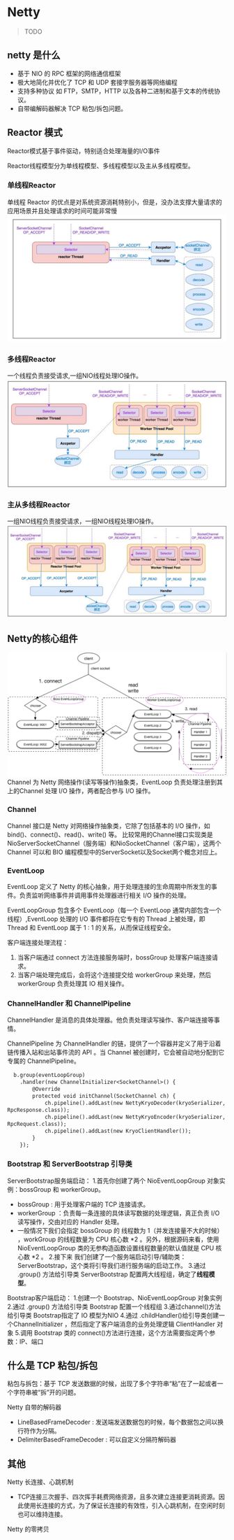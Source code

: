 # Netty
> TODO
## netty 是什么
 - 基于 NIO 的 RPC 框架的网络通信框架
 - 极大地简化并优化了 TCP 和 UDP 套接字服务器等网络编程
 - 支持多种协议 如 FTP，SMTP，HTTP 以及各种二进制和基于文本的传统协议。
 - 自带编解码器解决 TCP 粘包/拆包问题。
 
 
## Reactor 模式
Reactor模式基于事件驱动，特别适合处理海量的I/O事件

Reactor线程模型分为单线程模型、多线程模型以及主从多线程模型。
 
### 单线程Reactor
单线程 Reactor 的优点是对系统资源消耗特别小，但是，没办法支撑大量请求的应用场景并且处理请求的时间可能非常慢
![avatar](https://raw.githubusercontent.com/rbmonster/file-storage/main/learning-note//learning/io/nettyRefactor.jpg)

### 多线程Reactor
一个线程负责接受请求,一组NIO线程处理IO操作。
![avatar](https://raw.githubusercontent.com/rbmonster/file-storage/main/learning-note//learning/io/nettyRefactor2.png)

### 主从多线程Reactor
一组NIO线程负责接受请求，一组NIO线程处理IO操作。
![avatar](https://raw.githubusercontent.com/rbmonster/file-storage/main/learning-note//learning/io/nettyRefactor2.jpg)


## Netty的核心组件
![avatar](https://raw.githubusercontent.com/rbmonster/file-storage/main/learning-note//learning/io/nettyAF.jpg)
Channel 为 Netty 网络操作(读写等操作)抽象类，EventLoop 负责处理注册到其上的Channel 处理 I/O 操作，两者配合参与 I/O 操作。

### Channel
Channel 接口是 Netty 对网络操作抽象类，它除了包括基本的 I/O 操作，如 bind()、connect()、read()、write() 等。
比较常用的Channel接口实现类是NioServerSocketChannel（服务端）和NioSocketChannel（客户端），这两个 Channel 可以和 BIO 编程模型中的ServerSocket以及Socket两个概念对应上。

### EventLoop
EventLoop 定义了 Netty 的核心抽象，用于处理连接的生命周期中所发生的事件。负责监听网络事件并调用事件处理器进行相关 I/O 操作的处理。

EventLoopGroup 包含多个 EventLoop（每一个 EventLoop 通常内部包含一个线程）,EventLoop 处理的 I/O 事件都将在它专有的 Thread 上被处理，即 Thread 和 EventLoop 属于 1 : 1 的关系，从而保证线程安全。

客户端连接处理流程：
1. 当客户端通过 connect 方法连接服务端时，bossGroup 处理客户端连接请求。
2. 当客户端处理完成后，会将这个连接提交给 workerGroup 来处理，然后 workerGroup 负责处理其 IO 相关操作。

### ChannelHandler 和 ChannelPipeline

ChannelHandler 是消息的具体处理器。他负责处理读写操作、客户端连接等事情。

ChannelPipeline 为 ChannelHandler 的链，提供了一个容器并定义了用于沿着链传播入站和出站事件流的 API 。当 Channel 被创建时，它会被自动地分配到它专属的 ChannelPipeline。
```
  b.group(eventLoopGroup)
    .handler(new ChannelInitializer<SocketChannel>() {
        @Override
        protected void initChannel(SocketChannel ch) {
            ch.pipeline().addLast(new NettyKryoDecoder(kryoSerializer, RpcResponse.class));
            ch.pipeline().addLast(new NettyKryoEncoder(kryoSerializer, RpcRequest.class));
            ch.pipeline().addLast(new KryoClientHandler());
        }
    });
```


### Bootstrap 和 ServerBootstrap 引导类

ServerBootstrap服务端启动：
1.首先你创建了两个 NioEventLoopGroup 对象实例：bossGroup 和 workerGroup。
  - bossGroup : 用于处理客户端的 TCP 连接请求。
  - workerGroup ：负责每一条连接的具体读写数据的处理逻辑，真正负责 I/O 读写操作，交由对应的 Handler 处理。
  - 一般情况下我们会指定 bossGroup 的 线程数为 1（并发连接量不大的时候） ，workGroup 的线程数量为 CPU 核心数 *2 。另外，根据源码来看，使用 NioEventLoopGroup 类的无参构造函数设置线程数量的默认值就是 CPU 核心数 *2 。
2.接下来 我们创建了一个服务端启动引导/辅助类：ServerBootstrap，这个类将引导我们进行服务端的启动工作。
3.通过 .group() 方法给引导类 ServerBootstrap 配置两大线程组，确定了**线程模型**。

Bootstrap客户端启动：
1.创建一个 Bootstrap、NioEventLoopGroup 对象实例
2.通过 .group() 方法给引导类 Bootstrap 配置一个线程组
3.通过channel()方法给引导类 Bootstrap指定了 IO 模型为NIO
4.通过 .childHandler()给引导类创建一个ChannelInitializer ，然后指定了客户端消息的业务处理逻辑 ClientHandler 对象
5.调用 Bootstrap 类的 connect()方法进行连接，这个方法需要指定两个参数：IP、端口

## 什么是 TCP 粘包/拆包
粘包与拆包：基于 TCP 发送数据的时候，出现了多个字符串“粘”在了一起或者一个字符串被“拆”开的问题。

 Netty 自带的解码器
 - LineBasedFrameDecoder : 发送端发送数据包的时候，每个数据包之间以换行符作为分隔。
 - DelimiterBasedFrameDecoder : 可以自定义分隔符解码器
 
 
 ## 其他
 Netty 长连接、心跳机制
 - TCP连接三次握手、四次挥手耗费网络资源，且多次建立连接更消耗资源。因此使用长连接的方式，为了保证长连接的有效性，引入心跳机制，在空闲时刻也可以维持连接。
 
 Netty 的零拷贝
 